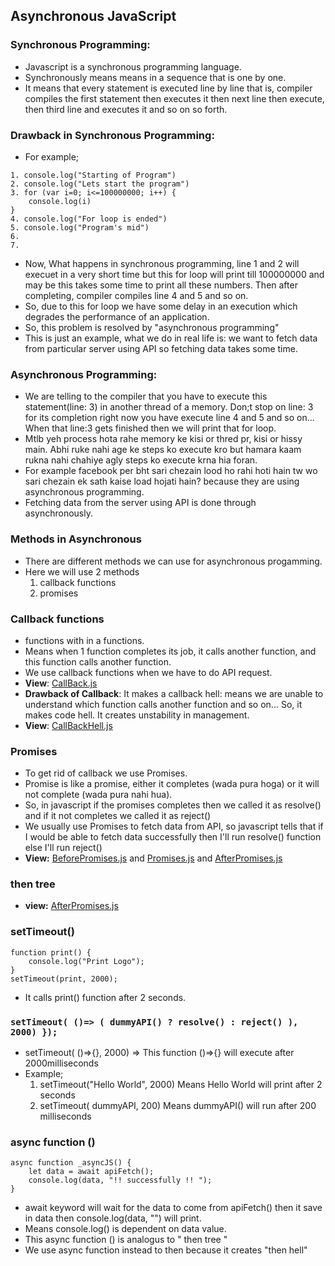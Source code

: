 ## Asynchronous JavaScript


### Synchronous Programming:
- Javascript is a synchronous programming language.
- Synchronously means means in a sequence that is one by one.
- It means that every statement is executed line by line that is, compiler compiles the first statement then executes it then next line then execute, then third line and executes it and so on so forth.


### Drawback in Synchronous Programming:
- For example;
```
1. console.log("Starting of Program")
2. console.log("Lets start the program")
3. for (var i=0; i<=100000000; i++) {
    console.log(i)
}
4. console.log("For loop is ended")
5. console.log("Program's mid")
6.
7.
```
- Now, What happens in synchronous programming, line 1 and 2 will execuet in a very short time but this for loop will print till 100000000 and may be this takes some time to print all these numbers. Then after completing, compiler compiles line 4 and 5 and so on.
- So, due to this for loop we have some delay in an execution which degrades the performance of an application.
- So, this problem is resolved by "asynchronous programming"
- This is just an example, what we do in real life is: we want to fetch data from particular server using API so fetching data takes some time.


### Asynchronous Programming:
- We are telling to the compiler that you have to execute this statement(line: 3) in another thread of a memory. Don;t stop on line: 3 for its completion right now you have execute line 4 and 5 and so on... When that line:3 gets finished then we will print that for loop.
- Mtlb yeh process hota rahe memory ke kisi or thred pr, kisi or hissy main. Abhi ruke nahi age ke steps ko execute kro but hamara kaam rukna nahi chahiye agly steps ko execute krna hia foran.
- For example facebook per bht sari chezain lood ho rahi hoti hain tw wo sari chezain ek sath kaise load hojati hain? because they are using asynchronous programming.
- Fetching data from the server using API is done through asynchronously.


### Methods in Asynchronous
- There are different methods we can use for asynchronous progamming.
- Here we will use 2 methods
  1. callback functions
  2. promises


### Callback functions
- functions with in a functions.
- Means when 1 function completes its job, it calls another function, and this function calls another function.
- We use callback functions when we have to do API request.
- **View**: [CallBack.js](https://github.com/Engr-Asad-Hussain/BootCamp2020-Class07/blob/master/Callback.js)
- **Drawback of Callback**: It makes a callback hell: means we are unable to understand which function calls another function and so on... So, it makes code hell. It creates unstability in management.
- **View**: [CallBackHell.js](https://github.com/Engr-Asad-Hussain/BootCamp2020-Class07/blob/master/CallBackHell.js)


### Promises
- To get rid of callback we use Promises.
- Promise is like a promise, either it completes (wada pura hoga) or it will not complete (wada pura nahi hua).
- So, in javascript if the promises completes then we called it as resolve() and if it not completes we called it as reject()
- We usually use Promises to fetch data from API, so javascript tells that if I would be able to fetch data successfully then I'll run resolve() function else I'll run reject()
- **View:** [BeforePromises.js](https://github.com/Engr-Asad-Hussain/BootCamp2020-Class07/blob/master/BeforePromises.js) and [Promises.js](https://github.com/Engr-Asad-Hussain/BootCamp2020-Class07/blob/master/Promises.js) and [AfterPromises.js](https://github.com/Engr-Asad-Hussain/BootCamp2020-Class07/blob/master/AfterPromises.js)


### then tree
- **view:** [AfterPromises.js](https://github.com/Engr-Asad-Hussain/BootCamp2020-Class07/blob/master/AfterPromises.js)


### setTimeout()
```
function print() {
    console.log("Print Logo");
}
setTimeout(print, 2000);
```
- It calls print() function after 2 seconds.


### ```setTimeout( ()=> ( dummyAPI() ? resolve() : reject() ), 2000) });```
- setTimeout( ()=>{}, 2000) => This function ()=>{} will execute after 2000milliseconds
- Example;
    1. setTimeout("Hello World", 2000) Means Hello World will print after 2 seconds
    2. setTimeout( dummyAPI, 200) Means dummyAPI() will run after 200 milliseconds


### async function ()
```
async function _asyncJS() {
    let data = await apiFetch();
    console.log(data, "!! successfully !! ");
}
```
- await keyword will wait for the data to come from apiFetch() then it save in data then console.log(data, "") will print.
- Means console.log() is dependent on data value.
- This async function () is analogus to " then tree "
- We use async function instead to then because it creates "then hell"